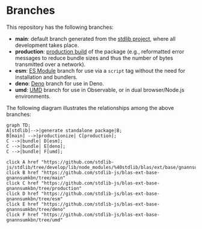 <!--

@license Apache-2.0

Copyright (c) 2022 The Stdlib Authors.

Licensed under the Apache License, Version 2.0 (the "License");
you may not use this file except in compliance with the License.
You may obtain a copy of the License at

    http://www.apache.org/licenses/LICENSE-2.0

Unless required by applicable law or agreed to in writing, software
distributed under the License is distributed on an "AS IS" BASIS,
WITHOUT WARRANTIES OR CONDITIONS OF ANY KIND, either express or implied.
See the License for the specific language governing permissions and
limitations under the License.

-->

# Branches

This repository has the following branches:

-   **main**: default branch generated from the [stdlib project][stdlib-url], where all development takes place.
-   **production**: [production build][production-url] of the package (e.g., reformatted error messages to reduce bundle sizes and thus the number of bytes transmitted over a network).
-   **esm**: [ES Module][esm-url] branch for use via a `script` tag without the need for installation and bundlers.
-   **deno**: [Deno][deno-url] branch for use in Deno.
-   **umd**: [UMD][umd-url] branch for use in Observable, or in dual browser/Node.js environments.

The following diagram illustrates the relationships among the above branches:

```mermaid
graph TD;
A[stdlib]-->|generate standalone package|B;
B[main] -->|productionize| C[production];
C -->|bundle| D[esm];
C -->|bundle| E[deno];
C -->|bundle| F[umd];

click A href "https://github.com/stdlib-js/stdlib/tree/develop/lib/node_modules/%40stdlib/blas/ext/base/gnannsumkbn"
click B href "https://github.com/stdlib-js/blas-ext-base-gnannsumkbn/tree/main"
click C href "https://github.com/stdlib-js/blas-ext-base-gnannsumkbn/tree/production"
click D href "https://github.com/stdlib-js/blas-ext-base-gnannsumkbn/tree/esm"
click E href "https://github.com/stdlib-js/blas-ext-base-gnannsumkbn/tree/deno"
click F href "https://github.com/stdlib-js/blas-ext-base-gnannsumkbn/tree/umd"
```

[stdlib-url]: https://github.com/stdlib-js/stdlib/tree/develop/lib/node_modules/%40stdlib/blas/ext/base/gnannsumkbn
[production-url]: https://github.com/stdlib-js/blas-ext-base-gnannsumkbn/tree/production
[deno-url]: https://github.com/stdlib-js/blas-ext-base-gnannsumkbn/tree/deno
[umd-url]: https://github.com/stdlib-js/blas-ext-base-gnannsumkbn/tree/umd
[esm-url]: https://github.com/stdlib-js/blas-ext-base-gnannsumkbn/tree/esm